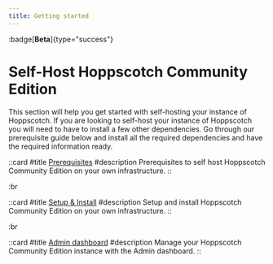 ```yaml
---
title: Getting started
---
```


:badge[**Beta**]{type="success"}

# Self-Host Hoppscotch Community Edition

This section will help you get started with self-hosting your instance of Hoppscotch. If you are looking to self-host your instance of Hoppscotch you will need to have to install a few other dependencies. Go through our prerequisite guide below and install all the required dependencies and have the required information ready.

::card
#title
[Prerequisites](/documentation/self-host/community-edition/prerequisites)
#description
Prerequisites to self host Hoppscotch Community Edition on your own infrastructure.
::

:br

::card
#title
[Setup & Install](/documentation/self-host/community-edition/setup)
#description
Setup and install Hoppscotch Community Edition on your own infrastructure.
::

:br

::card
#title
[Admin dashboard](/documentation/self-host/community-edition/admin-dashboard)
#description
Manage your Hoppscotch Community Edition  instance with the Admin dashboard.
::
